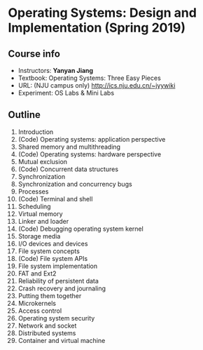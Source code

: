 # Operating Systems: Design and Implementation (Spring 2019)

## Course info

- Instructors: **Yanyan Jiang**
- Textbook: Operating Systems: Three Easy Pieces
- URL: (NJU campus only) http://ics.nju.edu.cn/~jyywiki
- Experiment: OS Labs & Mini Labs

## Outline

1. Introduction
2. (Code) Operating systems: application perspective 
3. Shared memory and multithreading
4. (Code) Operating systems: hardware perspective
5. Mutual exclusion
6. (Code) Concurrent data structures
7. Synchronization
8. Synchronization and concurrency bugs
9. Processes
10. (Code) Terminal and shell
11. Scheduling
12. Virtual memory
13. Linker and loader
14. (Code) Debugging operating system kernel
15. Storage media
16. I/O devices and devices
17. File system concepts
18. (Code) File system APIs
19. File system implementation
20. FAT and Ext2
21. Reliability of persistent data
22. Crash recovery and journaling
23. Putting them together
24. Microkernels
25. Access control
26. Operating system security
27. Network and socket
28. Distributed systems
29. Container and virtual machine

